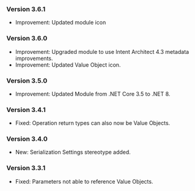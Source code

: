 ### Version 3.6.1

- Improvement: Updated module icon

### Version 3.6.0

- Improvement: Upgraded module to use Intent Architect 4.3 metadata improvements.
- Improvement: Updated Value Object icon.

### Version 3.5.0

- Improvement: Updated Module from .NET Core 3.5 to .NET 8.

### Version 3.4.1

- Fixed: Operation return types can also now be Value Objects.

### Version 3.4.0

- New: Serialization Settings stereotype added.

### Version 3.3.1

- Fixed: Parameters not able to reference Value Objects.
